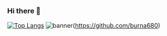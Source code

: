 ### Hi there 👋


[![Top Langs](https://github-readme-stats.vercel.app/api/top-langs/?username=burna680)](https://github.com/anuraghazra/github-readme-stats)
![banner](https://user-images.githubusercontent.com/38573537/202921887-04a95399-c4ea-4cdf-bccc-108d1e21ecc0.png)(https://github.com/burna680)

<!--
**burna680/burna680** is a ✨ _special_ ✨ repository because its `README.md` (this file) appears on your GitHub profile.

Here are some ideas to get you started:

- 🔭 I’m currently working on ...
- 🌱 I’m currently learning ...
- 👯 I’m looking to collaborate on ...
- 🤔 I’m looking for help with ...
- 💬 Ask me about ...
- 📫 How to reach me: ...
- 😄 Pronouns: ...
- ⚡ Fun fact: ...
-->
